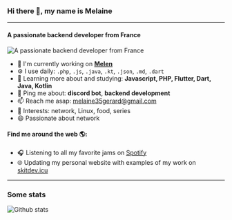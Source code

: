 ### Hi there 👋, my name is Melaine
---

#### A passionate backend developer from France


![A passionate backend developer from France](https://files.skitdev.icu/imgs/banner.png)

- 🏢 I'm currently working on **[Melen](https://gitea.skitdev.icu/SkitDev/Melen)**
- ⚙️ I use daily: `.php`, `.js`, `.java`, `.kt`, `.json`, `.md`, `.dart`
- 🌱 Learning more about and studying: **Javascript, PHP, Flutter, Dart, Java, Kotlin**
- 💬 Ping me about: **discord bot**, **backend development**
- 📫 Reach me asap: [melaine35gerard@gmail.com](mailto:melaine35gerard@gmail.com)
- 💜 Interests: network, Linux, food, series
- 😄 Passionate about network

#### Find me around the web 🌎:
- 🎧 Listening to all my favorite jams on [Spotify](https://open.spotify.com/user/oo77ph4p7hzqpzsnqgxbj79sy?si=1Aa_CiKBSE6s56Pa07IqRA)
- 🌐 Updating my personal website with examples of my work on [skitdev.icu](https://skitdev.icu)

---
### Some stats

![Github stats](https://github-readme-stats.vercel.app/api?username=SkitDev&show_icons=true)
